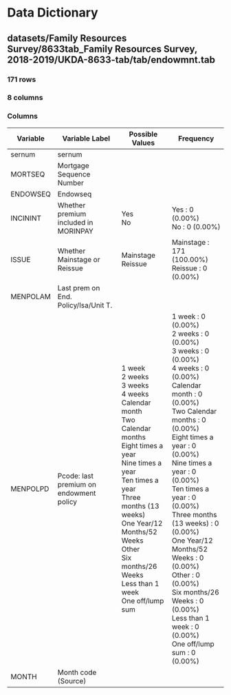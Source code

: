 # Data Dictionary

## datasets/Family Resources Survey/8633tab_Family Resources Survey, 2018-2019/UKDA-8633-tab/tab/endowmnt.tab

### 171 rows

### 8 columns

### Columns

| Variable | Variable Label | Possible Values | Frequency |
| --- | --- | --- | --- |
| sernum | sernum  |  |  |
| MORTSEQ | Mortgage Sequence Number |  |  |
| ENDOWSEQ | Endowseq |  |  |
| INCININT | Whether premium included in MORINPAY | Yes <br/>No  | Yes : 0 (0.00%)<br/>No : 0 (0.00%) |
| ISSUE | Whether Mainstage or Reissue | Mainstage <br/>Reissue  | Mainstage : 171 (100.00%)<br/>Reissue : 0 (0.00%) |
| MENPOLAM | Last prem on End. Policy/Isa/Unit T. |  |  |
| MENPOLPD | Pcode: last premium on endowment policy | 1 week <br/>2 weeks <br/>3 weeks <br/>4 weeks <br/>Calendar month <br/>Two Calendar months <br/>Eight times a year <br/>Nine times a year <br/>Ten times a year <br/>Three months (13 weeks) <br/>One Year/12  Months/52 Weeks <br/>Other <br/>Six months/26 Weeks <br/>Less than 1 week <br/>One off/lump sum  | 1 week : 0 (0.00%)<br/>2 weeks : 0 (0.00%)<br/>3 weeks : 0 (0.00%)<br/>4 weeks : 0 (0.00%)<br/>Calendar month : 0 (0.00%)<br/>Two Calendar months : 0 (0.00%)<br/>Eight times a year : 0 (0.00%)<br/>Nine times a year : 0 (0.00%)<br/>Ten times a year : 0 (0.00%)<br/>Three months (13 weeks) : 0 (0.00%)<br/>One Year/12  Months/52 Weeks : 0 (0.00%)<br/>Other : 0 (0.00%)<br/>Six months/26 Weeks : 0 (0.00%)<br/>Less than 1 week : 0 (0.00%)<br/>One off/lump sum : 0 (0.00%) |
| MONTH | Month code (Source) |  |  |
